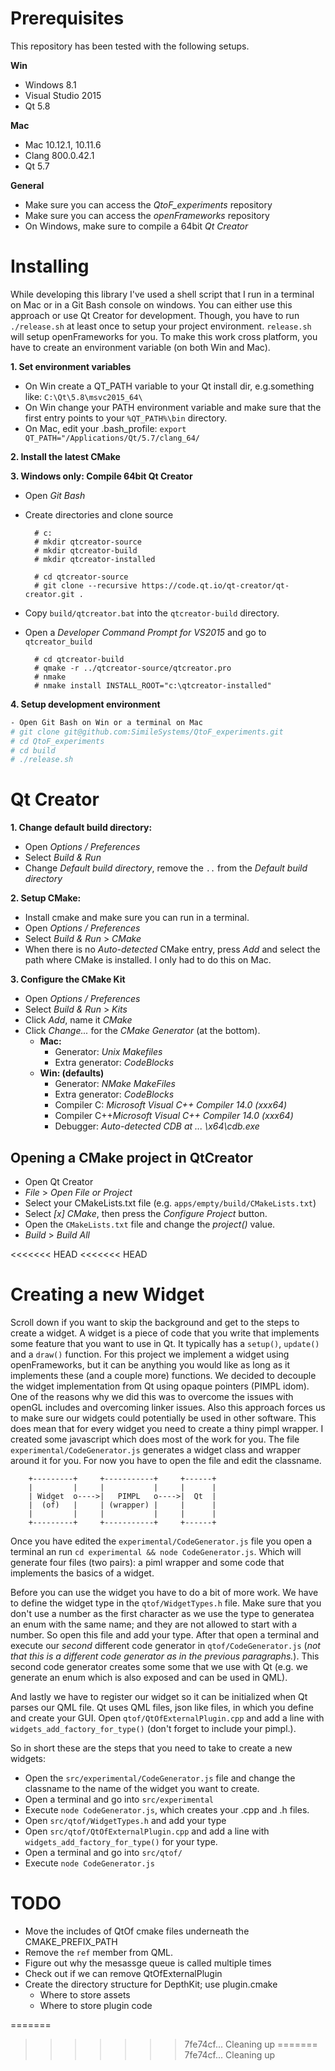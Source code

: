 # Prerequisites

This repository has been tested with the following setups.

**Win**

- Windows 8.1
- Visual Studio 2015
- Qt 5.8

**Mac**

- Mac 10.12.1, 10.11.6
- Clang 800.0.42.1
- Qt 5.7

**General**

- Make sure you can access the *QtoF_experiments* repository
- Make sure you can access the *openFrameworks* repository
- On Windows, make sure to compile a 64bit *Qt Creator* 

# Installing

While developing this library I've used a shell script that I run in a
terminal on Mac or in a Git Bash console on windows. You can either
use this approach or use Qt Creator for development. Though, you have
to run `./release.sh` at least once to setup your project
environment. `release.sh` will setup openFrameworks for you. To make
this work cross platform, you have to create an environment variable
(on both Win and Mac).

**1. Set environment variables**

- On Win create a QT_PATH variable to your Qt install dir, e.g.something like: `C:\Qt\5.8\msvc2015_64\`
- On Win change your PATH environment variable and make sure that the first entry points to your `%QT_PATH%\bin` directory.
- On Mac, edit your .bash_profile: `export QT_PATH="/Applications/Qt/5.7/clang_64/`

**2. Install the latest CMake**

**3. Windows only: Compile 64bit Qt Creator**

- Open _Git Bash_
- Create directories and clone source

        # c:
        # mkdir qtcreator-source
        # mkdir qtcreator-build
        # mkdir qtcreator-installed
        
        # cd qtcreator-source
        # git clone --recursive https://code.qt.io/qt-creator/qt-creator.git .
       


- Copy `build/qtcreator.bat` into the `qtcreator-build` directory.
- Open a _Developer Command Prompt for VS2015_ and go to `qtcreator_build`

        # cd qtcreator-build
        # qmake -r ../qtcreator-source/qtcreator.pro
        # nmake
        # nmake install INSTALL_ROOT="c:\qtcreator-installed"


**4. Setup development environment**

````sh
- Open Git Bash on Win or a terminal on Mac
# git clone git@github.com:SimileSystems/QtoF_experiments.git
# cd QtoF_experiments
# cd build
# ./release.sh
````

# Qt Creator

**1. Change default build directory:**

- Open _Options / Preferences_
- Select _Build & Run_
- Change _Default build directory_, remove the `..` from the _Default build directory_

**2. Setup CMake:**

- Install cmake and make sure you can run in a terminal.
- Open _Options / Preferences_
- Select _Build & Run_ > _CMake_
- When there is no _Auto-detected_ CMake entry, press _Add_ and select the path where CMake is installed.
I only had to do this on Mac.

**3. Configure the CMake Kit**

- Open _Options / Preferences_
- Select _Build & Run_ > _Kits_
- Click _Add_, name it _CMake_
- Click _Change..._ for the _CMake Generator_ (at the bottom).
    - **Mac:**
      - Generator: _Unix Makefiles_
      - Extra generator: _CodeBlocks_
    - **Win: (defaults)**
      - Generator: _NMake MakeFiles_
      - Extra generator: _CodeBlocks_
      - Compiler C: _Microsoft Visual C++ Compiler 14.0 (xxx64)_
      - Compiler C++_Microsoft Visual C++ Compiler 14.0 (xxx64)_
      - Debugger: _Auto-detected CDB at ... \x64\cdb.exe_

## Opening a CMake project in QtCreator

- Open Qt Creator
- _File_ > _Open File or Project_
- Select your CMakeLists.txt file (e.g. `apps/empty/build/CMakeLists.txt`)
- Select _[x] CMake_, then press the _Configure Project_ button.
- Open the `CMakeLists.txt` file and change the _project()_ value.
- _Build_ > _Build All_ 

<<<<<<< HEAD
<<<<<<< HEAD
# Creating a new Widget

Scroll down if you want to skip the background and get to the steps
to create a widget. A widget is a piece of code that you write that
implements some feature that you want to use in Qt. It typically has a
`setup()`, `update()` and a `draw()` function. For this project we
implement a widget using openFrameworks, but it can be anything you
would like as long as it implements these (and a couple more)
functions. We decided to decouple the widget implementation from Qt
using opaque pointers (PIMPL idom).  One of the reasons why we did
this was to overcome the issues with openGL includes and overcoming
linker issues. Also this approach forces us to make sure our widgets
could potentially be used in other software. This does mean that for
every widget you need to create a thiny pimpl wrapper. I created some
javascript which does most of the work for you. The file
`experimental/CodeGenerator.js` generates a widget class and wrapper
around it for you. For now you have to open the file and edit the
classname.


        +---------+     +-----------+     +------+
        |         |     |           |     |      |
        | Widget  o---->|   PIMPL   o---->|  Qt  |
        |  (of)   |     | (wrapper) |     |      | 
        |         |     |           |     |      |
        +---------+     +-----------+     +------+


Once you have edited the `experimental/CodeGenerator.js` file you 
open a terminal an run `cd experimental && node CodeGenerator.js`.
Which will generate four files (two pairs): a piml wrapper and
some code that implements the basics of a widget. 

Before you can use the widget you have to do a bit of more work.  We
have to define the widget type in the `qtof/WidgetTypes.h` file.  Make
sure that you don't use a number as the first character as we use the
type to generatea an enum with the same name; and they are not allowed
to start with a number. So open this file and add your type. After
that open a terminal and execute our *second* different code generator
in `qtof/CodeGenerator.js` (_not that this is a different code
generator as in the previous paragraphs._). This second code generator
creates some some that we use with Qt (e.g. we generate an enum which
is also exposed and can be used in QML).

And lastly we have to register our widget so it can be initialized
when Qt parses our QML file. Qt uses QML files, json like files, in
which you define and create your GUI. Open
`qtof/QtOfExternalPlugin.cpp` and add a line with
`widgets_add_factory_for_type()` (don't forget to include your
pimpl.).

So in short these are the steps that you need to take to create
a new widgets:

- Open the `src/experimental/CodeGenerator.js` file and change the
  classname to the name of the widget you want to create. 
- Open a terminal and go into `src/experimental`
- Execute `node CodeGenerator.js`, which creates your .cpp and .h files.
- Open `src/qtof/WidgetTypes.h` and add your type
- Open `src/qtof/QtOfExternalPlugin.cpp` and add a line with 
  `widgets_add_factory_for_type()` for your type. 
- Open a terminal and go into `src/qtof/` 
- Execute `node CodeGenerator.js` 

# TODO

- Move the includes of QtOf cmake files underneath the CMAKE_PREFIX_PATH
- Remove the `ref` member from QML. 
- Figure out why the mesassge queue is called multiple times
- Check out if we can remove QtOfExternalPlugin
- Create the directory structure for DepthKit; use plugin.cmake
  - Where to store assets
  - Where to store plugin code

=======
>>>>>>> 7fe74cf... Cleaning up
=======
>>>>>>> 7fe74cf... Cleaning up

